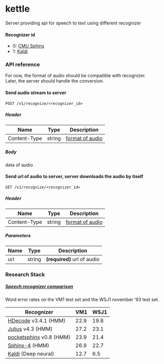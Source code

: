 kettle
==
Server providing api for speech to text using different recognizer

#### Recognizer id
- 0: [CMU Sphinx](http://cmusphinx.sourceforge.net)
- 1: [Kaldi](http://kaldi.sourceforge.net)

### API reference
For now, the format of audio should be compatible with recognizer.<br/>
Later, the server should handle the conversion.


#### Send audio stream to server
>
```
POST /v1/recognize/<recognizer_id>
```
##### Header
Name          | Type | Description
----          | ---- | -----------
Content-Type  |string| [format of audio](http://webdesign.about.com/od/multimedia/a/mime-types-by-content-type.htm)

##### Body<br/>
data of audio


#### Send url of audio to server, server downloads the audio by itself
>
```
GET /v1/recognize/<recognizer_id>
```
##### Header
Name          | Type | Description
----          | ---- | -----------
Content-Type  |string| [format of audio](http://webdesign.about.com/od/multimedia/a/mime-types-by-content-type.htm)

##### Parameters
Name  | Type | Description
----  | ---- | -----------
url   |string|**(required)** url of audio

### Research Stack
##### [Speech recognizer comparison](http://suendermann.com/su/pdf/oasis2014.pdf)
Word error rates on the VM1 test set and the WSJ1 november ’93 test set.

  Recognizer                                                         | VM1  | WSJ1 
  ----------                                                         | ---  | ----
[HDecode](http://htk.eng.cam.ac.uk/extensions/)     v3.4.1     (HMM) | 22.9 | 19.8 
[Julius](http://julius.sourceforge.jp/en_index.php) v4.3       (HMM) | 27.2 | 23.1 
[pocketsphinx](http://cmusphinx.sourceforge.net) v0.8          (HMM) | 23.9 | 21.4 
[Sphinx-4](http://cmusphinx.sourceforge.net)                   (HMM) | 26.9 | 22.7 
[Kaldi](http://kaldi.sourceforge.net)                   (Deep neural)| 12.7 |  6.5 
